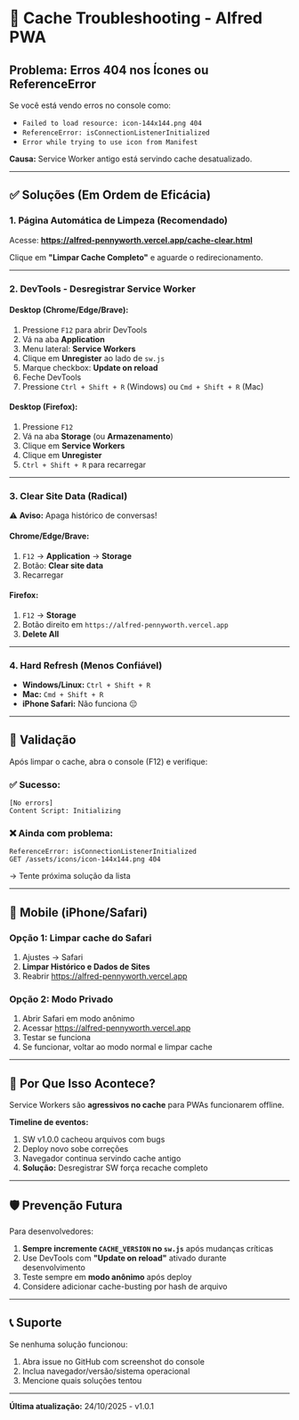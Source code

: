 # 🔧 Cache Troubleshooting - Alfred PWA

## Problema: Erros 404 nos Ícones ou ReferenceError

Se você está vendo erros no console como:
- `Failed to load resource: icon-144x144.png 404`
- `ReferenceError: isConnectionListenerInitialized`
- `Error while trying to use icon from Manifest`

**Causa:** Service Worker antigo está servindo cache desatualizado.

---

## ✅ Soluções (Em Ordem de Eficácia)

### 1. Página Automática de Limpeza (Recomendado)

Acesse: **https://alfred-pennyworth.vercel.app/cache-clear.html**

Clique em **"Limpar Cache Completo"** e aguarde o redirecionamento.

---

### 2. DevTools - Desregistrar Service Worker

#### Desktop (Chrome/Edge/Brave):
1. Pressione `F12` para abrir DevTools
2. Vá na aba **Application**
3. Menu lateral: **Service Workers**
4. Clique em **Unregister** ao lado de `sw.js`
5. Marque checkbox: **Update on reload**
6. Feche DevTools
7. Pressione `Ctrl + Shift + R` (Windows) ou `Cmd + Shift + R` (Mac)

#### Desktop (Firefox):
1. Pressione `F12`
2. Vá na aba **Storage** (ou **Armazenamento**)
3. Clique em **Service Workers**
4. Clique em **Unregister**
5. `Ctrl + Shift + R` para recarregar

---

### 3. Clear Site Data (Radical)

⚠️ **Aviso:** Apaga histórico de conversas!

#### Chrome/Edge/Brave:
1. `F12` → **Application** → **Storage**
2. Botão: **Clear site data**
3. Recarregar

#### Firefox:
1. `F12` → **Storage**
2. Botão direito em `https://alfred-pennyworth.vercel.app`
3. **Delete All**

---

### 4. Hard Refresh (Menos Confiável)

- **Windows/Linux:** `Ctrl + Shift + R`
- **Mac:** `Cmd + Shift + R`
- **iPhone Safari:** Não funciona 😔

---

## 🧪 Validação

Após limpar o cache, abra o console (F12) e verifique:

### ✅ Sucesso:
```
[No errors]
Content Script: Initializing
```

### ❌ Ainda com problema:
```
ReferenceError: isConnectionListenerInitialized
GET /assets/icons/icon-144x144.png 404
```
→ Tente próxima solução da lista

---

## 📱 Mobile (iPhone/Safari)

### Opção 1: Limpar cache do Safari
1. Ajustes → Safari
2. **Limpar Histórico e Dados de Sites**
3. Reabrir https://alfred-pennyworth.vercel.app

### Opção 2: Modo Privado
1. Abrir Safari em modo anônimo
2. Acessar https://alfred-pennyworth.vercel.app
3. Testar se funciona
4. Se funcionar, voltar ao modo normal e limpar cache

---

## 🔄 Por Que Isso Acontece?

Service Workers são **agressivos no cache** para PWAs funcionarem offline.

**Timeline de eventos:**
1. SW v1.0.0 cacheou arquivos com bugs
2. Deploy novo sobe correções
3. Navegador continua servindo cache antigo
4. **Solução:** Desregistrar SW força recache completo

---

## 🛡️ Prevenção Futura

Para desenvolvedores:

1. **Sempre incremente `CACHE_VERSION` no `sw.js`** após mudanças críticas
2. Use DevTools com **"Update on reload"** ativado durante desenvolvimento
3. Teste sempre em **modo anônimo** após deploy
4. Considere adicionar cache-busting por hash de arquivo

---

## 📞 Suporte

Se nenhuma solução funcionou:

1. Abra issue no GitHub com screenshot do console
2. Inclua navegador/versão/sistema operacional
3. Mencione quais soluções tentou

---

**Última atualização:** 24/10/2025 - v1.0.1
